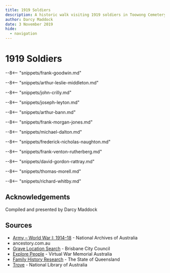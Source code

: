 ```yaml
---
title: 1919 Soldiers
description: A historic walk visiting 1919 soldiers in Toowong Cemetery
author: Darcy Maddock
date: 3 November 2019
hide:
  - navigation
---
```


# 1919 Soldiers 

--8<-- "snippets/frank-goodwin.md"

--8<-- "snippets/arthur-leslie-middleton.md"

--8<-- "snippets/john-crilly.md"

--8<-- "snippets/joseph-leyton.md"

--8<-- "snippets/arthur-bann.md"

--8<-- "snippets/frank-morgan-jones.md"

--8<-- "snippets/michael-dalton.md"

--8<-- "snippets/frederick-nicholas-naughton.md"

--8<-- "snippets/frank-venton-rutherberg.md"

--8<-- "snippets/david-gordon-rattray.md"

--8<-- "snippets/thomas-morell.md"

--8<-- "snippets/richard-whitby.md"

## Acknowledgements

Compiled and presented by Darcy Maddock

## Sources

- [Army – World War I: 1914–18](https://www.naa.gov.au/explore-collection/defence-and-war-service-records/army-world-war-i-1914-18) - National Archives of Australia 
- ancestory.com.au
- [Grave Location Search](https://graves.brisbane.qld.gov.au) - Brisbane City Council
- [Explore People](https://vwma.org.au/explore/people) - Virtual War Memorial Australia
- [Family History Research](https://www.familyhistory.bdm.qld.gov.au) - The State of Queensland
- [Trove](https://trove.nla.gov.au) - National Library of Australia

<!--
<div class="noprint" markdown="1">
## Brochure

**[Download this walk](../assets/guides/1919-soldiers.pdf)** - designed to be printed and folded in half to make an A5 brochure.

</div>
-->
